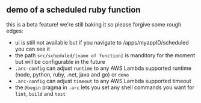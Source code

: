 ## demo of a scheduled ruby function

this is a beta feature! we're still baking it so please forgive some rough edges:

- ui is still not available but if you navigate to /apps/myappID/scheduled you can see it
- the path `src/scheduled/[name of function]` is manditory for the moment but will be configurable in the future
- `.arc-config` can adjust `runtime` to any AWS Lambda supported runtime (node, python, ruby, .net, java and go) or `deno`
- `.arc-config` can adjust `timeout` to any AWS Lambda supported timeout
- the `@begin` pragma in `.arc` lets you set any shell commands you want for `lint`, `build` and `test`
